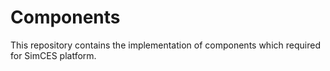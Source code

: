 # Components
This repository contains the implementation of components which required for SimCES platform.
